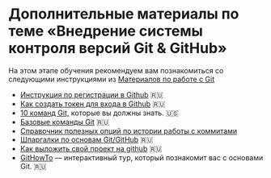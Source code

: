# Дополнительные материалы по теме «Внедрение системы контроля версий Git & GitHub»
На этом этапе обучения рекомендуем вам познакомиться со следующими инструкциями из [Материалов по работе с Git](./GitMaterialsAll.md)
- [Инструкция по регистрации в Github](https://github.com/netology-code/guides/tree/master/github) 🇷🇺
- [Как создать токен для входа в Github](https://github.com/netology-code/guides/tree/master/github-access-token) 🇷🇺
- [10 команд Git,](https://towardsdatascience.com/10-git-commands-you-should-know-df54bea1595c) которые вы должны знать. 🇺🇸
- [Базовые команды Git](https://github.github.com/training-kit/downloads/ru/github-git-cheat-sheet/) 🇷🇺
- [Справочник полезных опций по истории работы с коммитами](./CommitHistory,md)
- [Шпаргалки по основам Git/GitHub](https://medium.com/@vvladislavv/%D1%88%D0%BF%D0%B0%D1%80%D0%B3%D0%B0%D0%BB%D0%BA%D0%B0-%D0%BF%D0%BE-%D0%BE%D1%81%D0%BD%D0%BE%D0%B2%D0%B0%D0%BC-git-github-dcd6b91406a8) 🇷🇺
- [Как выложить свой проект на github](https://www.youtube.com/watch?v=CUDgSbaYGx4) 🇷🇺
- [GitHowTo](https://githowto.com/ru) — интерактивный тур, который познакомит вас с основами Git. 🇷🇺
